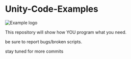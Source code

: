 # Unity-Code-Examples
![Example logo](https://user-images.githubusercontent.com/101413689/220622093-a1977e66-8f1f-4e81-b3d8-443ea8c700f4.png)


This repository will show how YOU program what you need.

be sure to report bugs/broken scripts.

stay tuned for more commits
